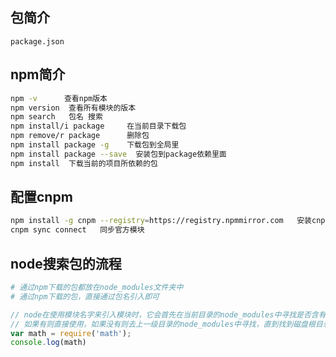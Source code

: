 ## 包简介

```
package.json
```

## npm简介

```sh
npm -v      查看npm版本
npm version  查看所有模块的版本
npm search   包名 搜索
npm install/i package     在当前目录下载包
npm remove/r package      删除包
npm install package -g    下载包到全局里
npm install package --save  安装包到package依赖里面
npm install  下载当前的项目所依赖的包
```


## 配置cnpm

```sh
npm install -g cnpm --registry=https://registry.npmmirror.com   安装cnpm
cnpm sync connect   同步官方模块
```

## node搜索包的流程

```sh
# 通过npm下载的包都放在node_modules文件夹中
# 通过npm下载的包，直接通过包名引入即可
```
```javascript
// node在使用模块名字来引入模块时，它会首先在当前目录的node_modules中寻找是否含有该模块
// 如果有则直接使用，如果没有则去上一级目录的node_modules中寻找，直到找到磁盘根目录为主
var math = require('math');
console.log(math)
```